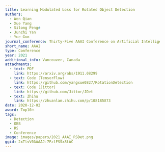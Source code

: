 ```yaml
---
title: Learning Modulated Loss for Rotated Object Detection
authors:
  - Wen Qian
  - Xue Yang
  - Silong Peng#
  - Junchi Yan
  - Yue Guo
journal_conference: Thirty-Five AAAI Conference on Artificial Intelligence
short_name: AAAI
type: Conference
year: 2021
additional_info: Vancouver, Canada
attachments:
  - text: PDF
    link: https://arxiv.org/abs/1911.08299
  - text: Code (TensorFlow)
    link: https://github.com/yangxue0827/RotationDetection
  - text: Code (Jittor)
    link: https://github.com/Jittor/JDet
  - text: Zhihu
    link: https://zhuanlan.zhihu.com/p/108185873
date: 2020-12-02
award: Top10🔥
tags:
  - Detection
  - OBB
  - RS
  - Conference
image: images/papers/2021_AAAI_RSDet.png
ggid: 2xTlvV0AAAAJ:7PzlFSSx8tAC
---
```

